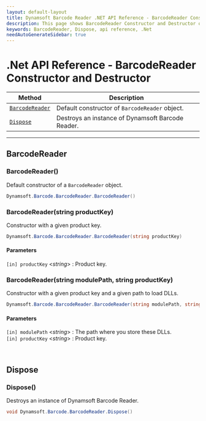 ```yaml
---
layout: default-layout
title: Dynamsoft Barcode Reader .NET API Reference - BarcodeReader Constructor and Destructor
description: This page shows BarcodeReader Constructor and Destructor of Dynamsoft Barcode Reader for .NET SDK.
keywords: BarcodeReader, Dispose, api reference, .Net
needAutoGenerateSidebar: true
---
```


# .Net API Reference - BarcodeReader Constructor and Destructor

  | Method               | Description |
  |----------------------|-------------|
  | [`BarcodeReader`](#barcodereader) | Default constructor of `BarcodeReader` object.|
  | [`Dispose`](#dispose) | Destroys an instance of Dynamsoft Barcode Reader. |

---



## BarcodeReader

### BarcodeReader()

Default constructor of a `BarcodeReader` object.

```csharp
Dynamsoft.Barcode.BarcodeReader.BarcodeReader()
```

### BarcodeReader(string productKey)

Constructor with a given product key.

```csharp
Dynamsoft.Barcode.BarcodeReader.BarcodeReader(string productKey)
```

#### Parameters
`[in] productKey` <*string*> : Product key. 

### BarcodeReader(string modulePath, string productKey)

Constructor with a given product key and a given path to load DLLs.

```csharp
Dynamsoft.Barcode.BarcodeReader.BarcodeReader(string modulePath, string productKey)
```

#### Parameters
`[in] modulePath` <*string*> : The path where you store these DLLs.  
`[in] productKey` <*string*> : Product key. 

&nbsp;


## Dispose

### Dispose()

Destroys an instance of Dynamsoft Barcode Reader.

```csharp
void Dynamsoft.Barcode.BarcodeReader.Dispose() 
```